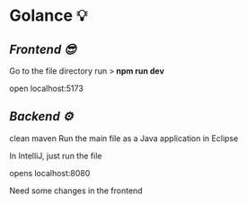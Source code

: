 <h1>Golance 💡</h1>
<h2><i>Frontend 😎</i></h2>

Go to the file directory 
run ><b> npm run dev</b>

open localhost:5173

<h2><i>Backend ⚙️</i></h2>

clean maven
 Run the main file as a Java application in Eclipse 

In IntelliJ, just run the file

opens localhost:8080

Need some changes in the frontend

